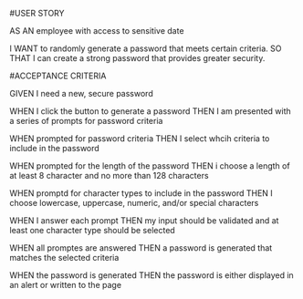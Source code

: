 #USER STORY

AS AN employee with access to sensitive date

I WANT to randomly generate a password that meets certain criteria.
SO THAT I can create a strong password that provides greater security.

#ACCEPTANCE CRITERIA

GIVEN I need a new, secure password

WHEN I click the button to generate a password
THEN I am presented with a series of prompts for password criteria

WHEN prompted for password criteria
THEN I select whcih criteria to include in the password

WHEN prompted for the length of the password
THEN i choose a length of at least 8 character and no more than 128 characters

WHEN promptd for character types to include in the password
THEN I choose lowercase, uppercase, numeric, and/or special characters

WHEN I answer each prompt
THEN my input should be validated and at least one character type should be selected

WHEN all promptes are answered
THEN a password is generated that matches the selected criteria

WHEN the password is generated
THEN the password is either displayed in an alert or written to the page
